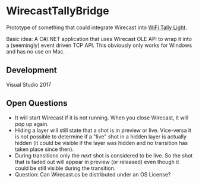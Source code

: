 # WirecastTallyBridge

Prototype of something that could integrate Wirecast into [WiFi Tally Light](https://wifi-tally.github.io/).

Basic idea: A C#/.NET application that uses Wirecast OLE API to wrap it into a (seemingly) event driven
TCP API. This obviously only works for Windows and has no use on Mac.

## Development

Visual Studio 2017


## Open Questions

* It will start Wirecast if it is not running. When you close Wirecast, it will pop up again.
* Hiding a layer will still state that a shot is in preview or live. Vice-versa it is not possible to determine if a "live" shot in a hidden layer is actually hidden (it could be visible if the layer was hidden and no transition has taken place since then).
* During transitions only the _next_ shot is considered to be live. So the shot that is faded out will appear in preview (or released) even though it could be still visible during the transition.
* Question: Can Wirecast.cs be distributed under an OS License?